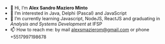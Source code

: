 - 👋 Hi, I’m **Alex Sandro Maziero Minto**
- 👀 I’m interested in Java, Delphi (Pascal) and JavaScript
- 🌱 I’m currently learning Javascript, NodeJS, ReactJS and graduating in *Analysis and Systems Development* at IFSP
- 📫 How to reach me: by mail alexsmazierom@gmail.com or phone +5517997198678

<!---
alexsmazierom/alexsmazierom is a ✨ special ✨ repository because its `README.md` (this file) appears on your GitHub profile.
You can click the Preview link to take a look at your changes.
--->
